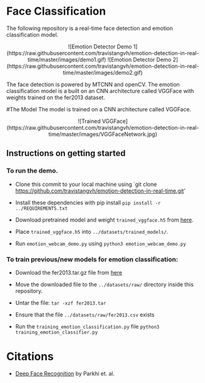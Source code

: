 # Face Classification 
The following repository is a real-time face detection and emotion classification model.
<p align = "center">![Emotion Detector Demo 1](https://raw.githubusercontent.com/travistangvh/emotion-detection-in-real-time/master/images/demo1.gif)
    ![Emotion Detector Demo 2](https://raw.githubusercontent.com/travistangvh/emotion-detection-in-real-time/master/images/demo2.gif)</p>

The face detection is powered by MTCNN and openCV. The emotion classification model is a built on an CNN architecture called VGGFace with weights trained on the fer2013 dataset.

#The Model
The model is trained on a CNN architecture called VGGFace. 
<p align = "center">![Trained VGGFace](https://raw.githubusercontent.com/travistangvh/emotion-detection-in-real-time/master/images/VGGFaceNetwork.jpg)</p>

## Instructions on getting started
### To run the demo.
* Clone this commit to your local machine using `git clone https://github.com/travistangvh/emotion-detection-in-real-time.git'

* Install these dependencies with pip install 
`pip install -r ../REQUIREMENTS.txt`

* Download pretrained model and weight `trained_vggface.h5` from [here](https://drive.google.com/file/d/1Wv_Z4lAa7BgYqSAeceK9TxJNfwoLTwKy/view?usp=sharing).

* Place `trained_vggface.h5` into `../datasets/trained_models/`.

* Run `emotion_webcam_demo.py` using `python3 emotion_webcam_demo.py`

### To train previous/new models for emotion classification:

* Download the fer2013.tar.gz file from [here](https://www.kaggle.com/c/challenges-in-representation-learning-facial-expression-recognition-challenge/data)

* Move the downloaded file to the `../datasets/raw/` directory inside this repository.

* Untar the file:
`tar -xzf fer2013.tar`

* Ensure that the file `../datasets/raw/fer2013.csv` exists

* Run the `training_emotion_classification.py` file
`python3 training_emotion_classifier.py`

# Citations
* [Deep Face Recognition](http://www.robots.ox.ac.uk/~vgg/publications/2015/Parkhi15/parkhi15.pdf) by Parkhi et. al.

